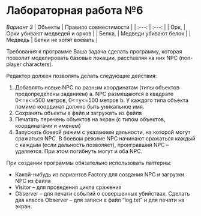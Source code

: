 # Лабораторная работа №6

*Вариант 3*
|      Объекты     |     Правило совместимости     | 
|       :---:      |            :---:              |
|      Орк,        | Орки убивают медведей и орков |
|      Белка,      |   Медведи убивают белок       |
|      Медведь     |   Белки не хотят воевать      |

Требования к программе
Ваша задача сделать программу, которая позволит моделировать базовые локации, расставляя на них NPC (non-player characters).

Редактор должен позволять делать следующие действия:
1. Добавлять новые NPC по разным координатам (типы объектов предопределены заданием)
    a. NPC размещаются в квадрате 0<=x<=500 метров, 0<=y<=500 метров
    b. У каждого типа объекта помимо координат должно быть уникальное имя.
2. Сохранять объекты в файл и загружать из файла
3. Печатать перечень объектов на экран (с типом объектов, координатами и именем)
4. Запускать боевой режим с указанием дальности, на которой могут сражаться NPC. В
боевом режиме NPC начинают сражаться каждый с каждым (если дальность позволяет),
проигравший NPC – удаляется. При этом погибнуть могут и оба NPC.

При создании программы обязательно использовать паттерны:
- Какой-нибудь из вариантов Factory для создания NPC и загрузки NPC из файла
- Visitor – для проведения цикла сражения
- Observer – для печати событий о совершенных убийствах. Сделать два класса Observer – для
записи в файл “log.txt” и для печати на экран.